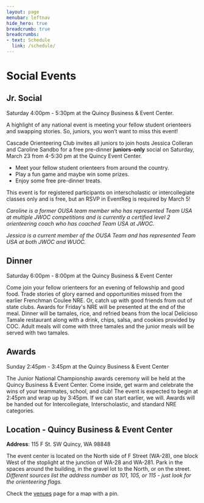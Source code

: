```yaml
---
layout: page
menubar: leftnav
hide_hero: true
breadcrumb: true
breadcrumbs:
- text: Schedule
  link: /schedule/
---
```


# Social Events

## Jr. Social

Saturday 4:00pm - 5:30pm at the Quincy Business & Event Center.

A highlight of any national event is meeting your fellow student orienteers and swapping stories.  So, juniors, you won’t want to miss this event!

Cascade Orienteering Club invites all juniors to join hosts Jessica Colleran and Caroline Sandbo for a free pre-dinner **juniors-only** social on Saturday, March 23 from 4-5:30 pm at the Quincy Event Center.
* Meet your fellow student orienteers from around the country.
* Play a fun game and maybe win some prizes.
* Enjoy some free pre-dinner treats.

This event is for registered participants on interscholastic or intercollegiate classes only and is free, but an RSVP in EventReg is required by March 5!

*Caroline is a former OUSA team member who has represented Team USA at multiple JWOC competitions and is currently a certified level 2 orienteering coach who has coached Team USA at JWOC.*

*Jessica is a current member of the OUSA Team and has represented Team USA at both JWOC and WUOC.*

## Dinner

Saturday 6:00pm - 8:00pm at the Quincy Business & Event Center

Come join your fellow orienteers for an evening of fellowship and good food. Trade stories of glory earned and opportunities missed from the earlier Frenchman Coulee NRE. Or, catch up with good friends from out of state clubs. Awards for Friday's NRE will be presented at the end of the meal. Dinner will be tamales, rice, and refried beans from the local Delicioso Tamale restaurant along with a drink, chips, salsa, and cookies provided by COC. Adult meals will come with three tamales and the junior meals will be served with two tamales.

## Awards 

Sunday 2:45pm - 3:45pm at the Quincy Business & Event Center

The Junior National Championship awards ceremony will be held at the Quincy Business & Event Center. Come inside, get warm and celebrate the wins of your teammates, school, and club! The event is expected to begin at 2:45pm and wrap up by 3:45pm. If we can start earlier, we will. Awards will be handed out for Intercollegiate, Interscholastic, and standard NRE categories.

## Location - Quincy Business & Event Center

**Address**: 115 F St. SW Quincy, WA 98848 

The event center is located on the North side of F Street (WA-28), one block West of the stoplight at the junction of WA-28 and WA-281. Park in the spaces around the building, in the gravel lot to the North, or on the street. *Different sources list the address number as 101, 105, or 115 - just look for the orienteering flags.*

Check the [venues](/venues) page for a map with a pin.
